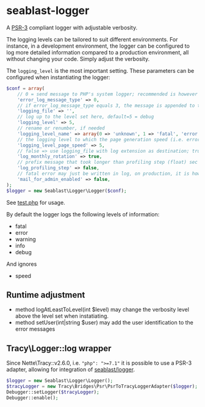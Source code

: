 # seablast-logger
A [PSR-3](http://www.php-fig.org/psr/psr-3/) compliant logger with adjustable verbosity.

The logging levels can be tailored to suit different environments.
For instance, in a development environment, the logger can be configured to log more detailed information compared to a production environment, all without changing your code.
Simply adjust the verbosity.

The `logging_level` is the most important setting. These parameters can be configured when instantiating the logger:
```php
$conf = array(
    // 0 = send message to PHP's system logger; recommended is however 3, i.e. append to the file destination set in the field 'logging_file'
    'error_log_message_type' => 0,
    // if error_log_message_type equals 3, the message is appended to this file destination (path and name)
    'logging_file' => '',
    // log up to the level set here, default=5 = debug
    'logging_level' => 5,
    // rename or renumber, if needed
    'logging_level_name' => array(0 => 'unknown', 1 => 'fatal', 'error', 'warning', 'info', 'debug', 'speed'),
    // the logging level to which the page generation speed (i.e. error_number 6) is to be logged
    'logging_level_page_speed' => 5,
    // false => use logging_file with log extension as destination; true => adds .Y-m.log to the logging file
    'log_monthly_rotation' => true,
    // prefix message that took longer than profiling step (float) sec from the previous one by SLOWSTEP
    'log_profiling_step' => false,
    // fatal error may just be written in log, on production, it is however recommended to set an e-mail, where to announce fatal errors
    'mail_for_admin_enabled' => false,
);
$logger = new Seablast\Logger\Logger($conf);
```
See [test.php](test.php) for usage.

By default the logger logs the following levels of information:
- fatal
- error
- warning
- info
- debug

And ignores
- speed

## Runtime adjustment
- method logAtLeastToLevel(int $level) may change the verbosity level above the level set when instatiating.
- method setUser(int|string $user) may add the user identification to the error messages

## Tracy\Logger::log wrapper
Since Nette\Tracy::v2.6.0, i.e. `"php": ">=7.1"` it is possible to use a PSR-3 adapter, allowing for integration of [seablast/logger](https://github.com/WorkOfStan/seablast-logger).

```php
$logger = new Seablast\Logger\Logger();
$tracyLogger = new Tracy\Bridges\Psr\PsrToTracyLoggerAdapter($logger);
Debugger::setLogger($tracyLogger);
Debugger::enable();
```
